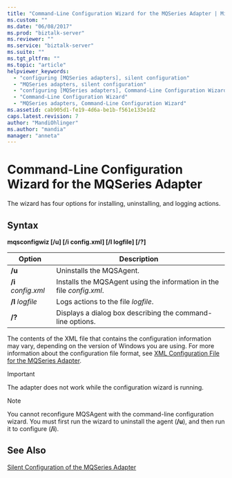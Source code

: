 ```yaml
---
title: "Command-Line Configuration Wizard for the MQSeries Adapter | Microsoft Docs"
ms.custom: ""
ms.date: "06/08/2017"
ms.prod: "biztalk-server"
ms.reviewer: ""
ms.service: "biztalk-server"
ms.suite: ""
ms.tgt_pltfrm: ""
ms.topic: "article"
helpviewer_keywords: 
  - "configuring [MQSeries adapters], silent configuration"
  - "MQSeries adapters, silent configuration"
  - "configuring [MQSeries adapters], Command-Line Configuration Wizard"
  - "Command-Line Configuration Wizard"
  - "MQSeries adapters, Command-Line Configuration Wizard"
ms.assetid: cab905d1-fe19-4d6a-be1b-f561e133e1d2
caps.latest.revision: 7
author: "MandiOhlinger"
ms.author: "mandia"
manager: "anneta"
---
```

# Command-Line Configuration Wizard for the MQSeries Adapter
The wizard has four options for installing, uninstalling, and logging actions.  
  
## Syntax  
 **mqsconfigwiz [/u] [/i config.xml] [/l logfile] [/?]**  
  
|Option|Description|  
|------------|-----------------|  
|**/u**|Uninstalls the MQSAgent.|  
|**/i** *config.xml*|Installs the MQSAgent using the information in the file *config.xml*.|  
|**/l** *logfile*|Logs actions to the file *logfile*.|  
|**/?**|Displays a dialog box describing the command-line options.|  
  
 The contents of the XML file that contains the configuration information may vary, depending on the version of Windows you are using. For more information about the configuration file format, see [XML Configuration File for the MQSeries Adapter](../core/xml-configuration-file-for-the-mqseries-adapter.md).  
  
> [!IMPORTANT]
>  The adapter does not work while the configuration wizard is running.  
  
> [!NOTE]
>  You cannot reconfigure MQSAgent with the command-line configuration wizard. You must first run the wizard to uninstall the agent (**/u**), and then run it to configure (**/i**).  
  
## See Also  
 [Silent Configuration of the MQSeries Adapter](../core/silent-configuration-of-the-mqseries-adapter.md)